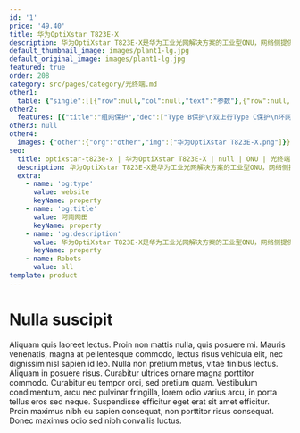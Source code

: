 ```yaml
---
id: '1'
price: '49.40'
title: 华为OptiXstar T823E-X
description: 华为OptiXstar T823E-X是华为工业光网解决方案的工业型ONU，网络侧提供XGS-PON双上行接口，用户侧提供8个GE以太网接口并支持PoE++功能，通过高性能的转发能力，为安平、交通行业等提供理想的网络解决方案。
default_thumbnail_image: images/plant1-lg.jpg
default_original_image: images/plant1-lg.jpg
featured: true
order: 208
category: src/pages/category/光终端.md
other1: 
  table: {"single":[[{"row":null,"col":null,"text":"参数"},{"row":null,"col":null,"text":"华为OptiXstar T823E-X"}],[{"row":null,"col":null,"text":"尺寸（高×宽×深）"},{"row":null,"col":null,"text":"43.6mm x 250mm x 180 mm（不带挂耳）\n43.6mm x 482.6mm x 180 mm（带挂耳）"}],[{"row":null,"col":null,"text":"重量（不包含适配器）"},{"row":null,"col":null,"text":"约 2.5kg"}],[{"row":null,"col":null,"text":"工作环境温度"},{"row":null,"col":null,"text":"-40° C ~ +70° C"}],[{"row":null,"col":null,"text":"工作环境湿度"},{"row":null,"col":null,"text":"5% RH ～ 95% RH，非凝结"}],[{"row":null,"col":null,"text":"整机供电"},{"row":null,"col":null,"text":"DC 12V~60V"}],[{"row":null,"col":null,"text":"额定电压和电流"},{"row":null,"col":null,"text":"DC 56V，4.5A"}],[{"row":null,"col":null,"text":"PoE最大输出功率"},{"row":null,"col":null,"text":"最大220W，单端口最大60W"}],[{"row":null,"col":null,"text":"防雷规格"},{"row":null,"col":null,"text":"网口：共模6kV，差模1.5kV\n直流电源口：共模4kV，差模2kV"}],[{"row":null,"col":null,"text":"最大功耗"},{"row":null,"col":null,"text":"约240W"}],[{"row":null,"col":null,"text":"网络侧接口"},{"row":null,"col":null,"text":"1*XGS-PON SFP + 1*XGS-PON BOB"}],[{"row":null,"col":null,"text":"用户侧接口"},{"row":null,"col":null,"text":"8*GE(PoE++)+2*RS485/RS232+1*DI+1*DO"}],[{"row":null,"col":null,"text":"安装方式"},{"row":null,"col":null,"text":"机柜或网络箱安装"}],[{"row":null,"col":null,"text":"防护等级"},{"row":null,"col":null,"text":"IP40"}],[{"row":null,"col":null,"text":"认证"},{"row":null,"col":null,"text":"802.1X认证"}],[{"row":null,"col":null,"text":"PON接口"},{"row":null,"col":null,"text":"接口类型：SC/UPC\n遵循标准ITU-T G.9807.1，Class N1/N2\n传输速率：下行9.953Gbit/s，上行9.953Gbit/s\n最大传输距离：20km\n接收灵敏度：-27dBm\n过载光功率：-8dBm"}],[{"row":null,"col":null,"text":"GE电接口"},{"row":null,"col":null,"text":"接口类型：RJ-45\n支持PoE++功能，遵循标准：IEEE 802.3af、IEEE 802.3at、IEEE 802.3bt\n10/100/1000Mbit/s自适应"}],[{"row":null,"col":null,"text":"RS485串口"},{"row":null,"col":null,"text":"接口类型：RJ-45\nRS485遵循标准TIA/EIA-485，ITU-T V.24，ITU-T V.28"}],[{"row":null,"col":null,"text":"RS232串口"},{"row":null,"col":null,"text":"接口类型：RJ-45\nRS232遵循标准TIA/EIA-232，ITU-T V.24，ITU-T V.28"}],[{"row":null,"col":null,"text":"DI/DO接口"},{"row":null,"col":null,"text":"DI用于连接门磁、红外感应等装置\nDO连接外部告警等装置\nDI连接器类型：4-PIN凤凰端子\nDO连接器类型：3-PIN凤凰端子"}]]}
other2:
  features: [{"title":"组网保护","dec":["Type B保护\n双上行Type C保护\n环网检测"]},{"title":"安全","dec":["MAC过滤/IP地址过滤/URL过滤\n防DoS攻击\n会话个数限制\n设备访问控制\n支持802.1x的EAP-MD5/TLS/TTLS/PEAP四种鉴权方式"]},{"title":"智能运维","dec":["XML/Web UI管理\neSight集中管理\n流氓ONT检测和自律\nPPPoE/DHCP仿真测试\n串口数据采集和发送/串口采集数据透传"]}]
other3: null
other4:
  images: {"other":{"org":"other","img":["华为OptiXstar T823E-X.png"]}}
seo:
  title: optixstar-t823e-x | 华为OptiXstar T823E-X | null | ONU | 光终端 | 企业光网络
  description: 华为OptiXstar T823E-X是华为工业光网解决方案的工业型ONU，网络侧提供XGS-PON双上行接口，用户侧提供8个GE以太网接口并支持PoE++功能，通过高性能的转发能力，为安平、交通行业等提供理想的网络解决方案。
  extra:
    - name: 'og:type'
      value: website
      keyName: property
    - name: 'og:title'
      value: 河南网田
      keyName: property
    - name: 'og:description'
      value: 华为OptiXstar T823E-X是华为工业光网解决方案的工业型ONU，网络侧提供XGS-PON双上行接口，用户侧提供8个GE以太网接口并支持PoE++功能，通过高性能的转发能力，为安平、交通行业等提供理想的网络解决方案。
      keyName: property
    - name: Robots
      value: all
template: product
---
```


# Nulla suscipit

Aliquam quis laoreet lectus. Proin non mattis nulla, quis posuere mi. Mauris venenatis, magna at pellentesque commodo, lectus risus vehicula elit, nec dignissim nisl sapien id leo. Nulla non pretium metus, vitae finibus lectus. Aliquam in posuere risus. Curabitur ultrices ornare magna porttitor commodo. Curabitur eu tempor orci, sed pretium quam. Vestibulum condimentum, arcu nec pulvinar fringilla, lorem odio varius arcu, in porta tellus eros sed neque. Suspendisse efficitur eget erat sit amet efficitur. Proin maximus nibh eu sapien consequat, non porttitor risus consequat. Donec maximus odio sed nibh convallis luctus.